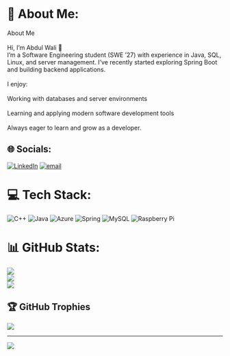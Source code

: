 # 💫 About Me:
About Me<br><br>Hi, I’m Abdul Wali 👋<br>I’m a Software Engineering student (SWE ’27) with experience in Java, SQL, Linux, and server management. I’ve recently started exploring Spring Boot and building backend applications.<br><br>I enjoy:<br><br>Working with databases and server environments<br><br>Learning and applying modern software development tools<br><br>Always eager to learn and grow as a developer.


## 🌐 Socials:
[![LinkedIn](https://img.shields.io/badge/LinkedIn-%230077B5.svg?logo=linkedin&logoColor=white)](https://linkedin.com/in/abdulwalidal) [![email](https://img.shields.io/badge/Email-D14836?logo=gmail&logoColor=white)](mailto:abdulwalidal@gmai.com) 

# 💻 Tech Stack:
![C++](https://img.shields.io/badge/c++-%2300599C.svg?style=for-the-badge&logo=c%2B%2B&logoColor=white) ![Java](https://img.shields.io/badge/java-%23ED8B00.svg?style=for-the-badge&logo=openjdk&logoColor=white) ![Azure](https://img.shields.io/badge/azure-%230072C6.svg?style=for-the-badge&logo=microsoftazure&logoColor=white) ![Spring](https://img.shields.io/badge/spring-%236DB33F.svg?style=for-the-badge&logo=spring&logoColor=white) ![MySQL](https://img.shields.io/badge/mysql-4479A1.svg?style=for-the-badge&logo=mysql&logoColor=white) ![Raspberry Pi](https://img.shields.io/badge/-Raspberry_Pi-C51A4A?style=for-the-badge&logo=Raspberry-Pi)
# 📊 GitHub Stats:
![](https://github-readme-stats.vercel.app/api?username=abdulwalidal&theme=great-gatsby&hide_border=true&include_all_commits=true&count_private=true)<br/>
![](https://nirzak-streak-stats.vercel.app/?user=abdulwalidal&theme=great-gatsby&hide_border=true)<br/>
![](https://github-readme-stats.vercel.app/api/top-langs/?username=abdulwalidal&theme=great-gatsby&hide_border=true&include_all_commits=true&count_private=true&layout=compact)

## 🏆 GitHub Trophies
![](https://github-profile-trophy.vercel.app/?username=abdulwalidal&theme=darcula&no-frame=false&no-bg=true&margin-w=4)

---
[![](https://visitcount.itsvg.in/api?id=abdulwalidal&icon=0&color=0)](https://visitcount.itsvg.in)

<!-- Proudly created with GPRM ( https://gprm.itsvg.in ) -->
